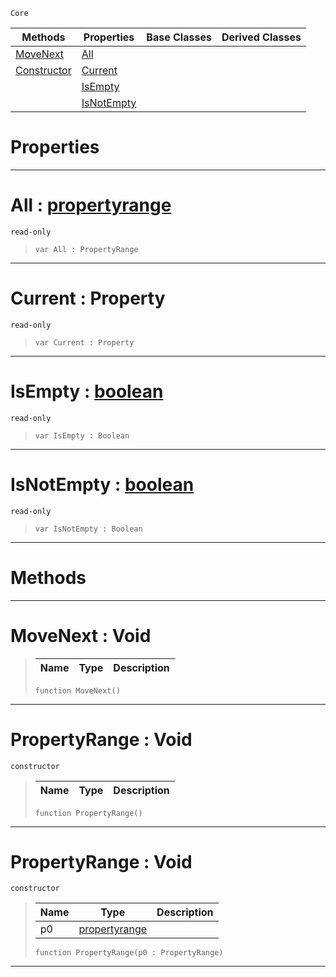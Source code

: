  `Core`

|Methods|Properties|Base Classes|Derived Classes|
|---|---|---|---|
|[ MoveNext](https://plasmaengine.github.io/PlasmaDocs/Plasma1/C++/code_reference/lightning_base_types/propertyrange.markdown#movenext-void)|[ All](https://plasmaengine.github.io/PlasmaDocs/Plasma1/C++/code_reference/lightning_base_types/propertyrange.markdown#all-plasma-engine-document)| | |
|[ Constructor](https://plasmaengine.github.io/PlasmaDocs/Plasma1/C++/code_reference/lightning_base_types/propertyrange.markdown#propertyrange-void)|[ Current](https://plasmaengine.github.io/PlasmaDocs/Plasma1/C++/code_reference/lightning_base_types/propertyrange.markdown#current-property)| | |
| |[ IsEmpty](https://plasmaengine.github.io/PlasmaDocs/Plasma1/C++/code_reference/lightning_base_types/propertyrange.markdown#isempty-plasma-engine-docu)| | |
| |[ IsNotEmpty](https://plasmaengine.github.io/PlasmaDocs/Plasma1/C++/code_reference/lightning_base_types/propertyrange.markdown#isnotempty-plasma-engine-d)| | |


 #  Properties


---  
 #  All : [propertyrange](https://plasmaengine.github.io/PlasmaDocs/Plasma1/C++/code_reference/lightning_base_types/propertyrange.markdown)

 `read-only`

> 
> ``` lang=cpp, name=Lightning
> var All : PropertyRange


---  
 #  Current : Property

 `read-only`

> 
> ``` lang=cpp, name=Lightning
> var Current : Property


---  
 #  IsEmpty : [boolean](https://plasmaengine.github.io/PlasmaDocs/Plasma1/C++/code_reference/lightning_base_types/boolean.markdown)

 `read-only`

> 
> ``` lang=cpp, name=Lightning
> var IsEmpty : Boolean


---  
 #  IsNotEmpty : [boolean](https://plasmaengine.github.io/PlasmaDocs/Plasma1/C++/code_reference/lightning_base_types/boolean.markdown)

 `read-only`

> 
> ``` lang=cpp, name=Lightning
> var IsNotEmpty : Boolean


---  
 #  Methods


---  
 #  MoveNext : Void

> 
> |Name|Type|Description|
> |---|---|---|
> ``` lang=cpp, name=Lightning
> function MoveNext()
> ``` 


---  
 #  PropertyRange : Void

 `constructor`

> 
> |Name|Type|Description|
> |---|---|---|
> ``` lang=cpp, name=Lightning
> function PropertyRange()
> ``` 


---  
 #  PropertyRange : Void

 `constructor`

> 
> |Name|Type|Description|
> |---|---|---|
> |p0|[propertyrange](https://plasmaengine.github.io/PlasmaDocs/Plasma1/C++/code_reference/lightning_base_types/propertyrange.markdown)| |
> ``` lang=cpp, name=Lightning
> function PropertyRange(p0 : PropertyRange)
> ``` 


---  
 

 